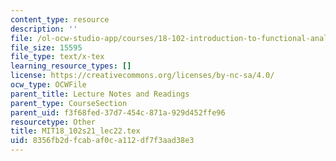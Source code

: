 ```yaml
---
content_type: resource
description: ''
file: /ol-ocw-studio-app/courses/18-102-introduction-to-functional-analysis-spring-2021/8356fb2dfcabaf0ca112df7f3aad38e3_MIT18_102s21_lec22.tex
file_size: 15595
file_type: text/x-tex
learning_resource_types: []
license: https://creativecommons.org/licenses/by-nc-sa/4.0/
ocw_type: OCWFile
parent_title: Lecture Notes and Readings
parent_type: CourseSection
parent_uid: f3f68fed-37d7-454c-871a-929d452ffe96
resourcetype: Other
title: MIT18_102s21_lec22.tex
uid: 8356fb2d-fcab-af0c-a112-df7f3aad38e3
---
```

